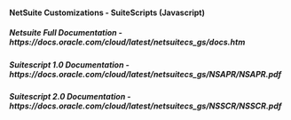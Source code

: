 <h4>NetSuite Customizations - SuiteScripts (Javascript)</h4>

<h5>Netsuite Full Documentation - https://docs.oracle.com/cloud/latest/netsuitecs_gs/docs.htm </h5>

<h5>Suitescript 1.0 Documentation - https://docs.oracle.com/cloud/latest/netsuitecs_gs/NSAPR/NSAPR.pdf</h5>

<h5>Suitescript 2.0 Documentation - https://docs.oracle.com/cloud/latest/netsuitecs_gs/NSSCR/NSSCR.pdf</h5>



